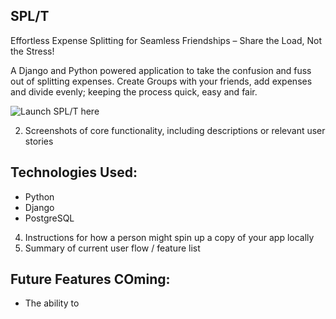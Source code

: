 ## SPL/T

Effortless Expense Splitting for Seamless Friendships – Share the Load, Not the Stress!

A Django and Python powered application to take the confusion and fuss out of splitting expenses. Create Groups with your friends, add expenses and divide evenly; keeping the process quick, easy and fair.


![Launch SPL/T here](https://split-expense-deploy-b0bffae153fd.herokuapp.com)

2. Screenshots of core functionality, including descriptions or relevant user stories

## Technologies Used:
- Python
- Django
- PostgreSQL


4. Instructions for how a person might spin up a copy of your app locally
5. Summary of current user flow / feature list
## Future Features COming:
- The ability to 